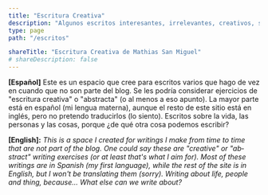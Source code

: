 ```yaml
---
title: "Escritura Creativa"
description: "Algunos escritos interesantes, irrelevantes, creativos, sobre la vida, las personas y las cosas."
type: page
path: "/escritos"

shareTitle: "Escritura Creativa de Mathias San Miguel"
# shareDescription: false
---
```


**[Español]** Este es un espacio que cree para escritos varios que hago de vez en cuando que no son parte del blog. Se les podría considerar ejercicios de "escritura creativa" o "abstracta" (o al menos a eso apunto). La mayor parte está en español (mi lengua materna), aunque el resto de este sitio está en inglés, pero no pretendo traducirlos (lo siento). Escritos sobre la vida, las personas y las cosas, porque ¿de qué otra cosa podemos escribir?

<p lang="en"><strong>[English]:</strong> <i>This is a space I created for writings I make from time to time that are not part of the blog. One could say these are "creative" or "abstract" writing exercises (or at least  that's what I aim for). Most of these writings are in Spanish (my first language), while the rest of the site is in English, but I won't be translating them (sorry). Writing about life, people and thing, because... What else can we write about?</i></p>
